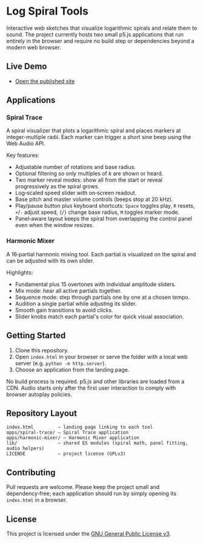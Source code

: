 # Log Spiral Tools

Interactive web sketches that visualize logarithmic spirals and relate them to sound.  The project currently hosts two small p5.js applications that run entirely in the browser and require no build step or dependencies beyond a modern web browser.

## Live Demo
- [Open the published site](https://atrianglehead.github.io/log-spiral/)

## Applications
### Spiral Trace
A spiral visualizer that plots a logarithmic spiral and places markers at integer-multiple radii.  Each marker can trigger a short sine beep using the Web Audio API.

Key features:
- Adjustable number of rotations and base radius.
- Optional filtering so only multiples of *k* are shown or heard.
- Two marker reveal modes: show all from the start or reveal progressively as the spiral grows.
- Log‑scaled speed slider with on‑screen readout.
- Base pitch and master volume controls (beeps stop at 20 kHz).
- Play/pause button plus keyboard shortcuts: `Space` toggles play, `R` resets, `+`/`-` adjust speed, `{`/`}` change base radius, `M` toggles marker mode.
- Panel‑aware layout keeps the spiral from overlapping the control panel even when the window resizes.

### Harmonic Mixer
A 16‑partial harmonic mixing tool.  Each partial is visualized on the spiral and can be adjusted with its own slider.

Highlights:
- Fundamental plus 15 overtones with individual amplitude sliders.
- Mix mode: hear all active partials together.
- Sequence mode: step through partials one by one at a chosen tempo.
- Audition a single partial while adjusting its slider.
- Smooth gain transitions to avoid clicks.
- Slider knobs match each partial's color for quick visual association.

## Getting Started
1. Clone this repository.
2. Open `index.html` in your browser or serve the folder with a local web server (e.g. `python -m http.server`).
3. Choose an application from the landing page.

No build process is required.  p5.js and other libraries are loaded from a CDN.  Audio starts only after the first user interaction to comply with browser autoplay policies.

## Repository Layout
```
index.html         – landing page linking to each tool
apps/spiral-trace/ – Spiral Trace application
apps/harmonic-mixer/ – Harmonic Mixer application
lib/               – shared ES modules (spiral math, panel fitting, audio helpers)
LICENSE            – project license (GPLv3)
```

## Contributing
Pull requests are welcome.  Please keep the project small and dependency‑free; each application should run by simply opening its `index.html` in a browser.

## License
This project is licensed under the [GNU General Public License v3](LICENSE).
